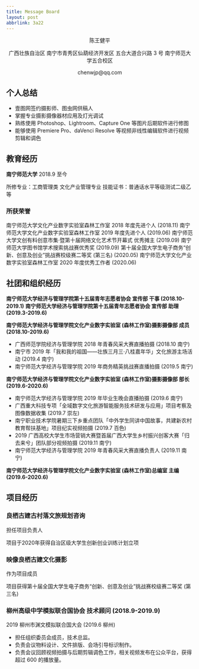 ```yaml
---
title: Message Board
layout: post
abbrlink: 3a22
---
```

<p style="text-align: center"> 陈王健平 </p>

<p style="text-align: center"> 广西壮族自治区 南宁市青秀区仙葫经济开发区 五合大道合兴路 3 号 南宁师范大学五合校区 </p>

<p style="text-align: center"> chenwjp@qq.com </p>

## 个人总结

- 壹图网签约摄影师、图虫网供稿人
-	掌握专业摄影摄像器材应用及灯光调试
-	熟练使⽤ Photoshop、Lightroom、Capture One 等图片后期软件进行修图
-	能够使⽤ Premiere Pro、daVenci Resolve 等视频⾮线性编辑软件进行视频剪辑和调色

## 教育经历

**南宁师范大学** 2018.9 至今

所修专业：工商管理类 文化产业管理专业
技能证书：普通话水平等级测试二级乙等

### 所获荣誉

南宁师范⼤学⽂化产业数字实验室森林⼯作室 2018 年度先进个⼈ (2018.11)
南宁师范⼤学⽂化产业数字实验室森林⼯作室 2019 年度先进个⼈ (2019.06)
南宁师范⼤学⽂创有料创意市集·暨第⼗届⽹络⽂化艺术节开幕式 优秀摊主 (2019.09)
南宁师范大学图书馆学术搜索挑战赛优秀奖 (2019.09)
第十届全国大学生电子商务“创新、创意及创业”挑战赛校级赛二等奖 (第三名) (2020.05)
南宁师范大学文化产业数字实验室森林工作室 2020 年度优秀工作者 (2020.06)

## 社团和组织经历

**南宁师范大学经济与管理学院第十五届青年志愿者协会 宣传部 干事 (2018.10-2019.1)**
**南宁师范大学经济与管理学院第十五届青年志愿者协会 宣传部 助理 (2019.3-2019.6)**

**南宁师范大学经济与管理学院文化产业数字实验室 (森林工作室)摄影摄像部 成员 (2018.10-2019.6)**

- 广西师范学院经济与管理学院 2018 年青春风采大赛直播拍摄 (2018.10 南宁)
- 南宁市 2019 年「我和我的祖国——壮族三月三·八桂嘉年华」文化旅游主场活动 (2019.4 南宁)
- 南宁师范大学经济与管理学院 2019 年商务精英挑战赛直播拍摄 (2019.5 南宁)

**南宁师范大学经济与管理学院文化产业数字实验室 (森林工作室)摄影摄像部 部长 (2019.6-2020.6)**

- 南宁师范大学经济与管理学院 2019 年毕业生晚会直播拍摄 (2019.6 南宁)
- 广西重大科技专项「全域数字文化旅游智能服务技术研发与应用」项目考察及图像数据收集 (2019.7 崇左)
- 南宁职业技术学院暑期三下乡重点团队「中外学生同讲中国故事，共建新农村教育帮扶基地」项目纪实视频拍摄 (2019.7 百色)
- 2019 广西高校大学生市场营销大赛暨首届广西大学生乡村振兴创客大赛「归去来兮」团队部分视频拍摄 (2019.11 南宁)
- 南宁师范大学经济与管理学院 2019 年青春风采大赛直播负责人 (2019.11 南宁)

**南宁师范大学经济与管理学院文化产业数字实验室 (森林工作室)总编室 主编 (2019.6-2020.6)**

## 项目经历

### 良栖古建古村落⽂旅规划咨询

担任项目负责人

项目于2020年获得自治区级大学生创新创业训练计划立项

### 映像良栖古建文化摄影

作为项目成员

项目获得第十届全国大学生电子商务“创新、创意及创业”挑战赛校级赛二等奖 (第三名)

### 柳州高级中学模拟联合国协会 技术顾问 (2018.9-2019.9)

2019 柳州市渊文模拟联合国大会 (2019.6 柳州)

- 担任组织委员会成员，技术总监。
- 负责会议物料设计、文件排版、会场引导标识制作。
- 负责会议回顾视频拍摄与后期剪辑调色工作，相关视频发布在公众平台，获得超过 600 的播放量。